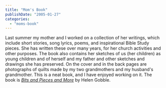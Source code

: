 ```yaml
---
title: "Mom's Book"
publishDate: "2005-01-27"
categories: 
  - "moms-book"
---
```


Last summer my mother and I worked on a collection of her writings, which include short stories, song lyrics, poems, and inspirational Bible Study pieces. She has written these over many years, for her church activities and other purposes. The book also contains her sketches of us (her children) as young children and of herself and my father and other sketches and drawings she has preserved. On the cover and in the back pages are photographs of quilts made by my two grandmothers and my husband's grandmother. This is a neat book, and I have enjoyed working on it. The book is [_Bits and Pieces and More_](http://www.lulu.com/helengobble) by Helen Gobble.
